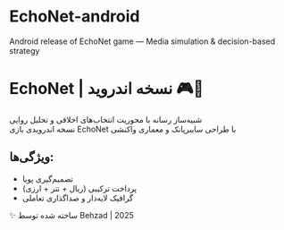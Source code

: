 # EchoNet-android
Android release of EchoNet game — Media simulation &amp; decision-based strategy
# EchoNet | نسخه اندروید 🎮📱

شبیه‌ساز رسانه با محوریت انتخاب‌های اخلاقی و تحلیل روایی  
نسخه اندرویدی بازی EchoNet با طراحی سایبرپانک و معماری واکنشی

## ویژگی‌ها:
- تصمیم‌گیری پویا
- پرداخت ترکیبی (ریال + تتر + ارزی)
- گرافیک لایه‌دار و صداگذاری تعاملی

✨ ساخته شده توسط Behzad | 2025
